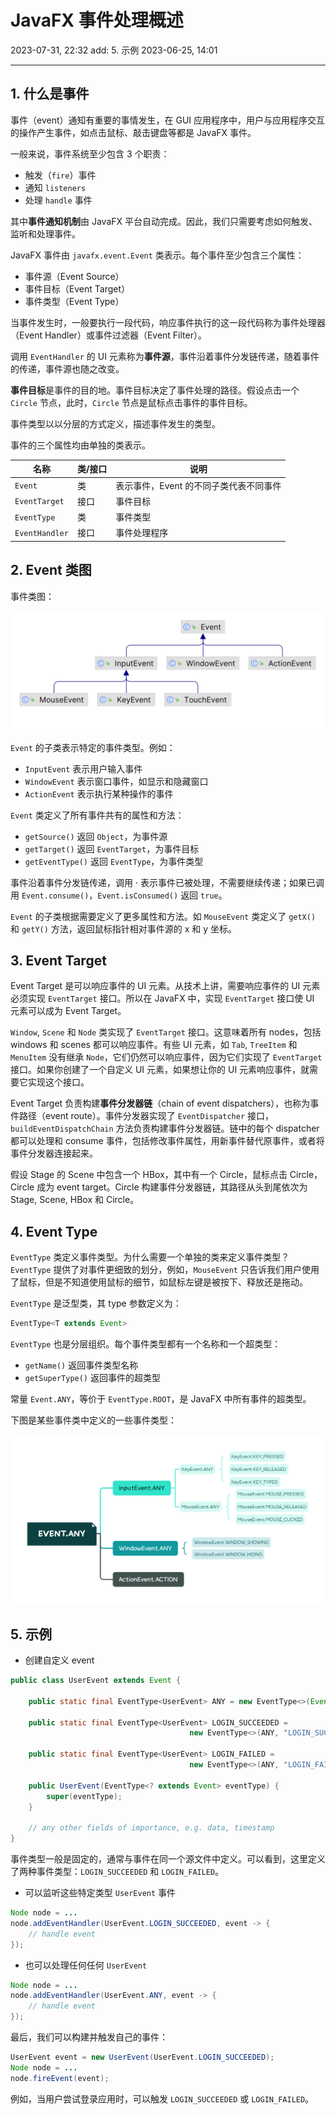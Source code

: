 # JavaFX 事件处理概述

2023-07-31, 22:32
add: 5. 示例
2023-06-25, 14:01
****
## 1. 什么是事件

事件（event）通知有重要的事情发生，在 GUI 应用程序中，用户与应用程序交互的操作产生事件，如点击鼠标、敲击键盘等都是 JavaFX 事件。

一般来说，事件系统至少包含 3 个职责：

- 触发（`fire`）事件
- 通知 `listeners`
- 处理 `handle` 事件

其中**事件通知机制**由 JavaFX 平台自动完成。因此，我们只需要考虑如何触发、监听和处理事件。

JavaFX 事件由 `javafx.event.Event` 类表示。每个事件至少包含三个属性：

- 事件源（Event Source）
- 事件目标（Event Target）
- 事件类型（Event Type）

当事件发生时，一般要执行一段代码，响应事件执行的这一段代码称为事件处理器（Event Handler）或事件过滤器（Event Filter）。

调用 `EventHandler` 的 UI 元素称为**事件源**，事件沿着事件分发链传递，随着事件的传递，事件源也随之改变。

**事件目标**是事件的目的地。事件目标决定了事件处理的路径。假设点击一个 `Circle` 节点，此时，`Circle` 节点是鼠标点击事件的事件目标。

事件类型以以分层的方式定义，描述事件发生的类型。

事件的三个属性均由单独的类表示。

| 名称         | 类/接口 | 说明                                   |
| ------------ | ------- | -------------------------------------- |
| `Event`        | 类      | 表示事件，Event 的不同子类代表不同事件 |
| `EventTarget`  | 接口    | 事件目标                               |
| `EventType`    | 类      | 事件类型                               |
| `EventHandler` | 接口    | 事件处理程序                           |

## 2. Event 类图

事件类图：

![](images/2023-06-25-11-42-48.png)

`Event` 的子类表示特定的事件类型。例如：

- `InputEvent` 表示用户输入事件
- `WindowEvent` 表示窗口事件，如显示和隐藏窗口
- `ActionEvent` 表示执行某种操作的事件

`Event` 类定义了所有事件共有的属性和方法：

- `getSource()` 返回 `Object`，为事件源
- `getTarget()` 返回 `EventTarget`，为事件目标
- `getEventType()` 返回 `EventType`，为事件类型

事件沿着事件分发链传递，调用 · 表示事件已被处理，不需要继续传递；如果已调用 `Event.consume()`，`Event.isConsumed()` 返回 `true`。

`Event` 的子类根据需要定义了更多属性和方法。如 `MouseEvent` 类定义了 `getX()` 和 `getY()` 方法，返回鼠标指针相对事件源的 x 和 y 坐标。

## 3. Event Target

Event Target 是可以响应事件的 UI 元素。从技术上讲，需要响应事件的 UI 元素必须实现 `EventTarget` 接口。所以在 JavaFX 中，实现 `EventTarget` 接口使 UI 元素可以成为 Event Target。

`Window`, `Scene` 和 `Node` 类实现了 `EventTarget` 接口。这意味着所有 nodes，包括 windows 和 scenes 都可以响应事件。有些 UI 元素，如 `Tab`, `TreeItem` 和 `MenuItem` 没有继承 `Node`，它们仍然可以响应事件，因为它们实现了 `EventTarget` 接口。如果你创建了一个自定义 UI 元素，如果想让你的 UI 元素响应事件，就需要它实现这个接口。

Event Target 负责构建**事件分发器链**（chain of event dispatchers），也称为事件路径（event route）。事件分发器实现了 `EventDispatcher` 接口，`buildEventDispatchChain` 方法负责构建事件分发器链。链中的每个 dispatcher 都可以处理和 consume 事件，包括修改事件属性，用新事件替代原事件，或者将事件分发器连接起来。

假设 Stage 的 Scene 中包含一个 HBox，其中有一个 Circle，鼠标点击 Circle，Circle 成为 event target。Circle 构建事件分发器链，其路径从头到尾依次为 Stage, Scene, HBox 和 Circle。

## 4. Event Type

`EventType` 类定义事件类型。为什么需要一个单独的类来定义事件类型？`EventType` 提供了对事件更细致的划分，例如，`MouseEvent` 只告诉我们用户使用了鼠标，但是不知道使用鼠标的细节，如鼠标左键是被按下、释放还是拖动。

`EventType` 是泛型类，其 type 参数定义为：

```java
EventType<T extends Event>
```

`EventType` 也是分层组织。每个事件类型都有一个名称和一个超类型：

- `getName()` 返回事件类型名称
- `getSuperType()` 返回事件的超类型

常量 `Event.ANY`，等价于 `EventType.ROOT`，是 JavaFX 中所有事件的超类型。

下图是某些事件类中定义的一些事件类型：

![](images/event_type.png)
## 5. 示例

- 创建自定义 event

```java
public class UserEvent extends Event {

    public static final EventType<UserEvent> ANY = new EventType<>(Event.ANY, "ANY");

    public static final EventType<UserEvent> LOGIN_SUCCEEDED = 
                                        new EventType<>(ANY, "LOGIN_SUCCEEDED");

    public static final EventType<UserEvent> LOGIN_FAILED = 
                                        new EventType<>(ANY, "LOGIN_FAILED");

    public UserEvent(EventType<? extends Event> eventType) {
        super(eventType);
    }

    // any other fields of importance, e.g. data, timestamp
}
```

事件类型一般是固定的，通常与事件在同一个源文件中定义。可以看到，这里定义了两种事件类型：`LOGIN_SUCCEEDED` 和 `LOGIN_FAILED`。

- 可以监听这些特定类型 `UserEvent` 事件

```java
Node node = ...
node.addEventHandler(UserEvent.LOGIN_SUCCEEDED, event -> {
    // handle event
});
```

- 也可以处理任何任何 `UserEvent` 

```java
Node node = ...
node.addEventHandler(UserEvent.ANY, event -> {
    // handle event
});
```

最后，我们可以构建并触发自己的事件：

```java
UserEvent event = new UserEvent(UserEvent.LOGIN_SUCCEEDED);
Node node = ...
node.fireEvent(event);
```

例如，当用户尝试登录应用时，可以触发 `LOGIN_SUCCEEDED` 或 `LOGIN_FAILED`。
